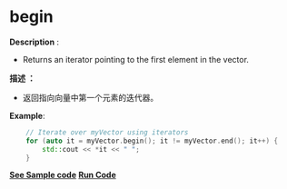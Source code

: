 # begin

**Description** : 
- Returns an iterator pointing to the first element in the vector.

**描述 ：**
- 返回指向向量中第一个元素的迭代器。

**Example**:
```cpp
	// Iterate over myVector using iterators
	for (auto it = myVector.begin(); it != myVector.end(); it++) {
	    std::cout << *it << " ";
	}
```
**[See Sample code](../snippets/vector/begin.cpp)**
**[Run Code](https://rextester.com/TNG69681)**
